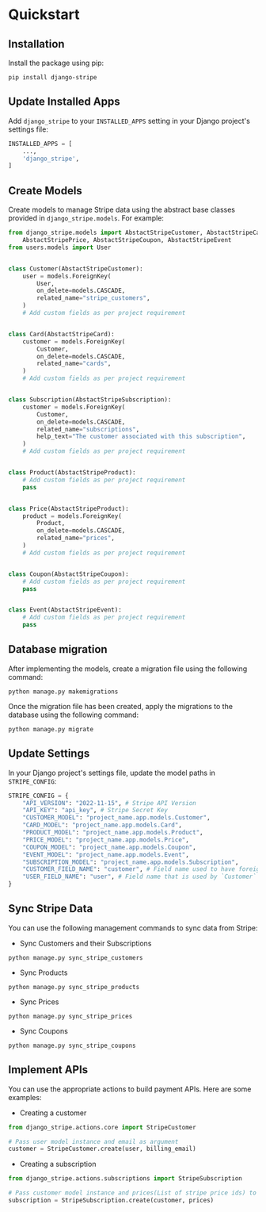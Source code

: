 # Quickstart

## Installation

Install the package using pip:

```commandline
pip install django-stripe
```

## Update Installed Apps

Add `django_stripe` to your `INSTALLED_APPS` setting in your Django project's settings file:

```python
INSTALLED_APPS = [
    ...,
    'django_stripe',
]
```

## Create Models

Create models to manage Stripe data using the abstract base classes provided in `django_stripe.models`. For example:

```python
from django_stripe.models import AbstactStripeCustomer, AbstactStripeCard, AbstactStripeSubscription, AbstactStripeProduct,
    AbstactStripePrice, AbstactStripeCoupon, AbstactStripeEvent
from users.models import User


class Customer(AbstactStripeCustomer):
    user = models.ForeignKey(
        User,
        on_delete=models.CASCADE,
        related_name="stripe_customers",
    )
    # Add custom fields as per project requirement


class Card(AbstactStripeCard):
    customer = models.ForeignKey(
        Customer,
        on_delete=models.CASCADE,
        related_name="cards",
    )
    # Add custom fields as per project requirement


class Subscription(AbstactStripeSubscription):
    customer = models.ForeignKey(
        Customer,
        on_delete=models.CASCADE,
        related_name="subscriptions",
        help_text="The customer associated with this subscription",
    )
    # Add custom fields as per project requirement


class Product(AbstactStripeProduct):
    # Add custom fields as per project requirement
    pass


class Price(AbstactStripeProduct):
    product = models.ForeignKey(
        Product,
        on_delete=models.CASCADE,
        related_name="prices",
    )
    # Add custom fields as per project requirement


class Coupon(AbstactStripeCoupon):
    # Add custom fields as per project requirement
    pass


class Event(AbstactStripeEvent):
    # Add custom fields as per project requirement
    pass
```

## Database migration

After implementing the models, create a migration file using the following command:

```
python manage.py makemigrations
```

Once the migration file has been created, apply the migrations to the database using the following command:

```
python manage.py migrate
```

## Update Settings

In your Django project's settings file, update the model paths in `STRIPE_CONFIG`:

```python
STRIPE_CONFIG = {
    "API_VERSION": "2022-11-15", # Stripe API Version
    "API_KEY": "api_key", # Stripe Secret Key
    "CUSTOMER_MODEL": "project_name.app.models.Customer",
    "CARD_MODEL": "project_name.app.models.Card",
    "PRODUCT_MODEL": "project_name.app.models.Product",
    "PRICE_MODEL": "project_name.app.models.Price",
    "COUPON_MODEL": "project_name.app.models.Coupon",
    "EVENT_MODEL": "project_name.app.models.Event",
    "SUBSCRIPTION_MODEL": "project_name.app.models.Subscription",
    "CUSTOMER_FIELD_NAME": "customer", # Field name used to have foreign key relation with `Customer` model
    "USER_FIELD_NAME": "user", # Field name that is used by `Customer` model to have foreign relation to `User` model
}
```

## Sync Stripe Data

You can use the following management commands to sync data from Stripe:

- Sync Customers and their Subscriptions

```commandline
python manage.py sync_stripe_customers
```

- Sync Products

```commandline
python manage.py sync_stripe_products
```

- Sync Prices

```commandline
python manage.py sync_stripe_prices
```

- Sync Coupons

```commandline
python manage.py sync_stripe_coupons
```

## Implement APIs

You can use the appropriate actions to build payment APIs. Here are some examples:

- Creating a customer

```python
from django_stripe.actions.core import StripeCustomer

# Pass user model instance and email as argument
customer = StripeCustomer.create(user, billing_email)
```

- Creating a subscription

```python
from django_stripe.actions.subscriptions import StripeSubscription

# Pass customer model instance and prices(List of stripe price ids) to subscribe as argument
subscription = StripeSubscription.create(customer, prices)
```

